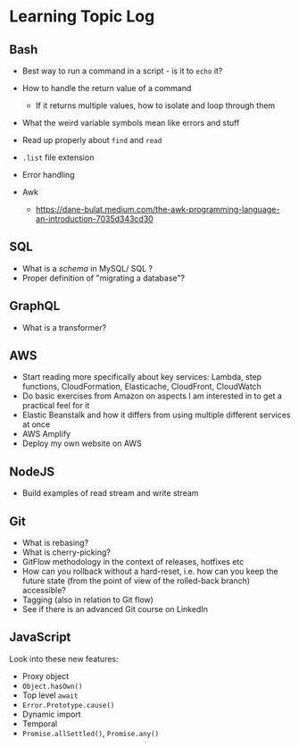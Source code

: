 # Learning Topic Log

## Bash

- Best way to run a command in a script - is it to `echo` it?
- How to handle the return value of a command
  - If it returns multiple values, how to isolate and loop through them
- What the weird variable symbols mean like errors and stuff
- Read up properly about `find` and `read`
- `.list` file extension
- Error handling

- Awk
  - https://dane-bulat.medium.com/the-awk-programming-language-an-introduction-7035d343cd30

## SQL

- What is a _schema_ in MySQL/ SQL ?
- Proper definition of "migrating a database"?

## GraphQL

- What is a transformer?

## AWS

- Start reading more specifically about key services: Lambda, step functions, CloudFormation, Elasticache, CloudFront, CloudWatch
- Do basic exercises from Amazon on aspects I am interested in to get a practical feel for it
- Elastic Beanstalk and how it differs from using multiple different services at once
- AWS Amplify
- Deploy my own website on AWS

## NodeJS

- Build examples of read stream and write stream

## Git

- What is rebasing?
- What is cherry-picking?
- GitFlow methodology in the context of releases, hotfixes etc
- How can you rollback without a hard-reset, i.e. how can you keep the future state (from the point of view of the rolled-back branch) accessible?
- Tagging (also in relation to Git flow)
- See if there is an advanced Git course on LinkedIn

## JavaScript

Look into these new features:

- Proxy object
- `Object.hasOwn()`
- Top level `await`
- `Error.Prototype.cause()`
- Dynamic import
- Temporal
- `Promise.allSettled()`, `Promise.any()`
